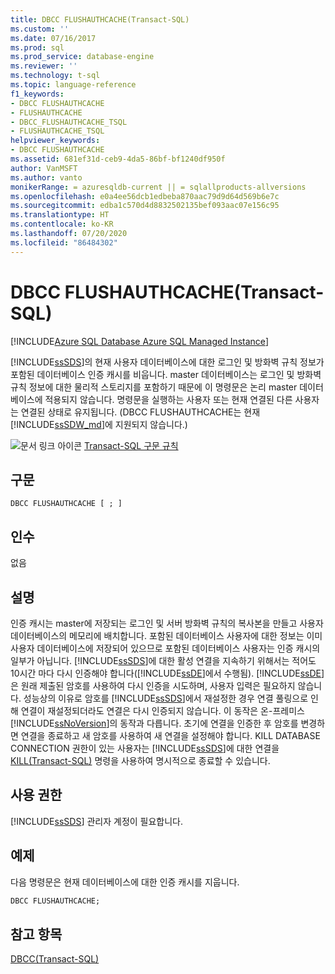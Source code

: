 ```yaml
---
title: DBCC FLUSHAUTHCACHE(Transact-SQL)
ms.custom: ''
ms.date: 07/16/2017
ms.prod: sql
ms.prod_service: database-engine
ms.reviewer: ''
ms.technology: t-sql
ms.topic: language-reference
f1_keywords:
- DBCC FLUSHAUTHCACHE
- FLUSHAUTHCACHE
- DBCC_FLUSHAUTHCACHE_TSQL
- FLUSHAUTHCACHE_TSQL
helpviewer_keywords:
- DBCC FLUSHAUTHCACHE
ms.assetid: 681ef31d-ceb9-4da5-86bf-bf1240df950f
author: VanMSFT
ms.author: vanto
monikerRange: = azuresqldb-current || = sqlallproducts-allversions
ms.openlocfilehash: e0a4ee56dcb1edbeba870aac79d9d64d569b6e7c
ms.sourcegitcommit: edba1c570d4d8832502135bef093aac07e156c95
ms.translationtype: HT
ms.contentlocale: ko-KR
ms.lasthandoff: 07/20/2020
ms.locfileid: "86484302"
---
```

# <a name="dbcc-flushauthcache-transact-sql"></a>DBCC FLUSHAUTHCACHE(Transact-SQL)

[!INCLUDE[Azure SQL Database Azure SQL Managed Instance](../../includes/applies-to-version/asdb-asdbmi.md)]

[!INCLUDE[ssSDS](../../includes/sssds-md.md)]의 현재 사용자 데이터베이스에 대한 로그인 및 방화벽 규칙 정보가 포함된 데이터베이스 인증 캐시를 비웁니다. master 데이터베이스는 로그인 및 방화벽 규칙 정보에 대한 물리적 스토리지를 포함하기 때문에 이 명령문은 논리 master 데이터베이스에 적용되지 않습니다. 명령문을 실행하는 사용자 또는 현재 연결된 다른 사용자는 연결된 상태로 유지됩니다. (DBCC FLUSHAUTHCACHE는 현재 [!INCLUDE[ssSDW_md](../../includes/sssdw-md.md)]에 지원되지 않습니다.)
 
![문서 링크 아이콘](../../database-engine/configure-windows/media/topic-link.gif "문서 링크 아이콘") [Transact-SQL 구문 규칙](../../t-sql/language-elements/transact-sql-syntax-conventions-transact-sql.md)
  
## <a name="syntax"></a>구문  
  
```syntaxsql
DBCC FLUSHAUTHCACHE [ ; ]  
```

## <a name="arguments"></a>인수  
없음
  
## <a name="remarks"></a>설명  
인증 캐시는 master에 저장되는 로그인 및 서버 방화벽 규칙의 복사본을 만들고 사용자 데이터베이스의 메모리에 배치합니다.  포함된 데이터베이스 사용자에 대한 정보는 이미 사용자 데이터베이스에 저장되어 있으므로 포함된 데이터베이스 사용자는 인증 캐시의 일부가 아닙니다.
[!INCLUDE[ssSDS](../../includes/sssds-md.md)]에 대한 활성 연결을 지속하기 위해서는 적어도 10시간 마다 다시 인증해야 합니다([!INCLUDE[ssDE](../../includes/ssde-md.md)]에서 수행됨). [!INCLUDE[ssDE](../../includes/ssde-md.md)]은 원래 제출된 암호를 사용하여 다시 인증을 시도하며, 사용자 입력은 필요하지 않습니다. 성능상의 이유로 암호를 [!INCLUDE[ssSDS](../../includes/sssds-md.md)]에서 재설정한 경우 연결 풀링으로 인해 연결이 재설정되더라도 연결은 다시 인증되지 않습니다. 이 동작은 온-프레미스 [!INCLUDE[ssNoVersion](../../includes/ssnoversion-md.md)]의 동작과 다릅니다. 초기에 연결을 인증한 후 암호를 변경하면 연결을 종료하고 새 암호를 사용하여 새 연결을 설정해야 합니다. KILL DATABASE CONNECTION 권한이 있는 사용자는 [!INCLUDE[ssSDS](../../includes/sssds-md.md)]에 대한 연결을 [KILL&#40;Transact-SQL&#41;](../../t-sql/language-elements/kill-transact-sql.md) 명령을 사용하여 명시적으로 종료할 수 있습니다.
  
## <a name="permissions"></a>사용 권한  
[!INCLUDE[ssSDS](../../includes/sssds-md.md)] 관리자 계정이 필요합니다.
  
## <a name="example"></a>예제  
다음 명령문은 현재 데이터베이스에 대한 인증 캐시를 지웁니다.
  
```sql
DBCC FLUSHAUTHCACHE;  
```  
  
## <a name="see-also"></a>참고 항목  
[DBCC&#40;Transact-SQL&#41;](../../t-sql/database-console-commands/dbcc-transact-sql.md)
  
